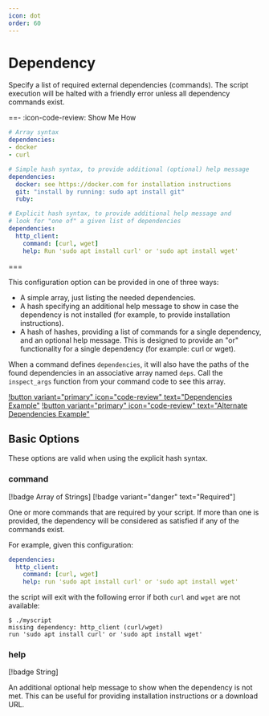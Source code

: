 ```yaml
---
icon: dot
order: 60
---
```


# Dependency

Specify a list of required external dependencies (commands). The script
execution will be halted with a friendly error unless all dependency commands
exist.

==- :icon-code-review: Show Me How
```yaml bashly.yml
# Array syntax
dependencies:
- docker
- curl

# Simple hash syntax, to provide additional (optional) help message
dependencies:
  docker: see https://docker.com for installation instructions
  git: "install by running: sudo apt install git"
  ruby:

# Explicit hash syntax, to provide additional help message and
# look for "one of" a given list of dependencies
dependencies:
  http_client:
    command: [curl, wget]
    help: Run 'sudo apt install curl' or 'sudo apt install wget'
```
===

This configuration option can be provided in one of three ways:

- A simple array, just listing the needed dependencies.
- A hash specifying an additional help message to show in case the dependency is
  not installed (for example, to provide installation instructions).
- A hash of hashes, providing a list of commands for a single dependency, and
  an optional help message. This is designed to provide an "or" functionality
  for a single dependency (for example: curl or wget).

When a command defines `dependencies`, it will also have the paths of the found
dependencies in an associative array named `deps`. Call the `inspect_args`
function from your command code to see this array.

[!button variant="primary" icon="code-review" text="Dependencies Example"](https://github.com/bashly-framework/bashly/tree/master/examples/dependencies#readme) [!button variant="primary" icon="code-review" text="Alternate Dependencies Example"](https://github.com/bashly-framework/bashly/tree/master/examples/dependencies-alt#readme)

## Basic Options

These options are valid when using the explicit hash syntax.

### command

[!badge Array of Strings] [!badge variant="danger" text="Required"]

One or more commands that are required by your script. If more than one is
provided, the dependency will be considered as satisfied if any of the commands
exist.

For example, given this configuration:

```yaml bashly.yml
dependencies:
  http_client:
    command: [curl, wget]
    help: run 'sudo apt install curl' or 'sudo apt install wget'
```

the script will exit with the following error if both `curl` and `wget` are
not available:

```
$ ./myscript
missing dependency: http_client (curl/wget)
run 'sudo apt install curl' or 'sudo apt install wget'
```

### help

[!badge String]

An additional optional help message to show when the dependency is not met. 
This can be useful for providing installation instructions or a download URL.
